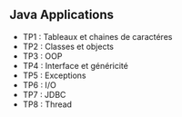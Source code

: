 ## Java Applications
- TP1 : Tableaux et chaines de caractéres
- TP2 : Classes et objects
- TP3 : OOP
- TP4 : Interface et généricité
- TP5 : Exceptions
- TP6 : I/O
- TP7 : JDBC
- TP8 : Thread